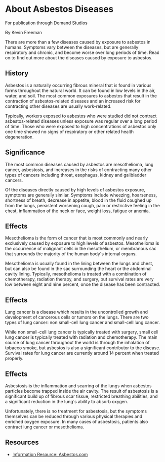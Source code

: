 # About Asbestos Diseases

For publication through Demand Studios

By Kevin Freeman

There are more than a few diseases caused by exposure to asbestos in humans. Symptoms vary between the diseases, but are generally respiratory and chronic, and become worse over long periods of time. Read on to find out more about the diseases caused by exposure to asbestos.

## History

Asbestos is a naturally occurring fibrous mineral that is found in various forms throughout the natural world. It can be found in low levels in the air, water, and soil. The most common exposures to asbestos that result in the contraction of asbestos-related diseases and an increased risk for contracting other diseases are usually work-related.   
  
Typically, workers exposed to asbestos who were studied did not contract asbestos-related diseases unless exposure was regular over a long period of time. Those who were exposed to high concentrations of asbestos only one time showed no signs of respiratory or other related health degeneration.

## Significance

The most common diseases caused by asbestos are mesothelioma, lung cancer, asbestosis, and increases in the risks of contracting many other types of cancers including throat, esophagus, kidney and gallbladder cancers.   
  
Of the diseases directly caused by high levels of asbestos exposure, symptoms are generally similar. Symptoms include wheezing, hoarseness, shortness of breath, decrease in appetite, blood in the fluid coughed up from the lungs, persistent worsening cough, pain or restrictive feeling in the chest, inflammation of the neck or face, weight loss, fatigue or anemia.

## Effects

Mesothelioma is the form of cancer that is most commonly and nearly exclusively caused by exposure to high levels of asbestos. Mesothelioma is the occurrence of malignant cells in the mesothelium, or membranous sac that surrounds the majority of the human body's internal organs.   
  
Mesothelioma is usually found in the lining between the lungs and chest, but can also be found in the sac surrounding the heart or the abdominal cavity lining. Typically, mesothelioma is treated with a combination of chemotherapy, radiation therapy, and surgery, but survival rates are very low between eight and nine percent, once the disease has been contracted.

## Effects

Lung cancer is a disease which results in the uncontrolled growth and development of cancerous cells or tumors on the lungs. There are two types of lung cancer: non small-cell lung cancer and small-cell lung cancer.  
  
While non small-cell lung cancer is typically treated with surgery, small cell lung cancer is typically treated with radiation and chemotherapy. The main source of lung cancer throughout the world is through the inhalation of tobacco smoke, but asbestos is also a significant contributor to the disease. Survival rates for lung cancer are currently around 14 percent when treated properly.

## Effects

Asbestosis is the inflammation and scarring of the lungs when asbestos particles become trapped inside the air cavity. The result of asbestosis is a significant build up of fibrous scar tissue, restricted breathing abilities, and a significant reduction in the lung's ability to absorb oxygen.   
  
Unfortunately, there is no treatment for asbestosis, but the symptoms themselves can be reduced through various physical therapies and enriched oxygen exposure. In many cases of asbestosis, patients also contract lung cancer or mesothelioma.

## Resources

- [Information Resource: Asbestos.com](http://www.asbestos.com)


